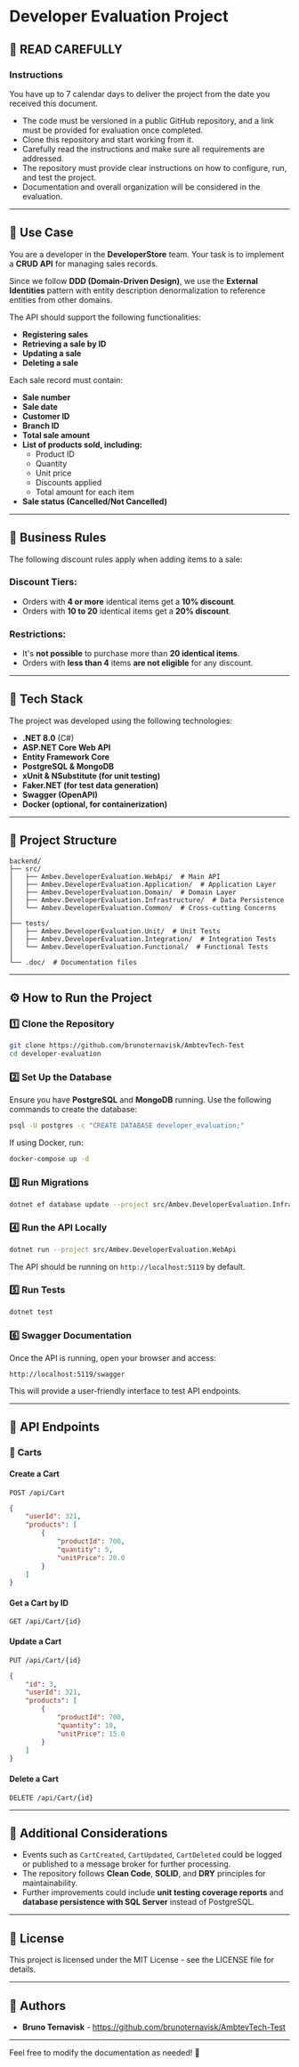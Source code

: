 # Developer Evaluation Project

## 📌 READ CAREFULLY

### Instructions
You have up to 7 calendar days to deliver the project from the date you received this document.

- The code must be versioned in a public GitHub repository, and a link must be provided for evaluation once completed.
- Clone this repository and start working from it.
- Carefully read the instructions and make sure all requirements are addressed.
- The repository must provide clear instructions on how to configure, run, and test the project.
- Documentation and overall organization will be considered in the evaluation.

---

## 🛒 Use Case
You are a developer in the **DeveloperStore** team. Your task is to implement a **CRUD API** for managing sales records.

Since we follow **DDD (Domain-Driven Design)**, we use the **External Identities** pattern with entity description denormalization to reference entities from other domains.

The API should support the following functionalities:
- **Registering sales**
- **Retrieving a sale by ID**
- **Updating a sale**
- **Deleting a sale**

Each sale record must contain:
- **Sale number**
- **Sale date**
- **Customer ID**
- **Branch ID**
- **Total sale amount**
- **List of products sold, including:**
  - Product ID
  - Quantity
  - Unit price
  - Discounts applied
  - Total amount for each item
- **Sale status (Cancelled/Not Cancelled)**

---

## 📜 Business Rules
The following discount rules apply when adding items to a sale:

### Discount Tiers:
- Orders with **4 or more** identical items get a **10% discount**.
- Orders with **10 to 20** identical items get a **20% discount**.

### Restrictions:
- It's **not possible** to purchase more than **20 identical items**.
- Orders with **less than 4** items **are not eligible** for any discount.

---

## 🚀 Tech Stack
The project was developed using the following technologies:

- **.NET 8.0** (C#)
- **ASP.NET Core Web API**
- **Entity Framework Core**
- **PostgreSQL & MongoDB**
- **xUnit & NSubstitute (for unit testing)**
- **Faker.NET (for test data generation)**
- **Swagger (OpenAPI)**
- **Docker (optional, for containerization)**

---

## 📂 Project Structure
```
backend/
├── src/
│   ├── Ambev.DeveloperEvaluation.WebApi/  # Main API
│   ├── Ambev.DeveloperEvaluation.Application/  # Application Layer
│   ├── Ambev.DeveloperEvaluation.Domain/  # Domain Layer
│   ├── Ambev.DeveloperEvaluation.Infrastructure/  # Data Persistence
│   └── Ambev.DeveloperEvaluation.Common/  # Cross-cutting Concerns
│
├── tests/
│   ├── Ambev.DeveloperEvaluation.Unit/  # Unit Tests
│   ├── Ambev.DeveloperEvaluation.Integration/  # Integration Tests
│   └── Ambev.DeveloperEvaluation.Functional/  # Functional Tests
│
└── .doc/  # Documentation files
```

---

## ⚙️ How to Run the Project

### 1️⃣ Clone the Repository
```sh
git clone https://github.com/brunoternavisk/AmbtevTech-Test
cd developer-evaluation
```

### 2️⃣ Set Up the Database
Ensure you have **PostgreSQL** and **MongoDB** running. Use the following commands to create the database:
```sh
psql -U postgres -c "CREATE DATABASE developer_evaluation;"
```
If using Docker, run:
```sh
docker-compose up -d
```

### 3️⃣ Run Migrations
```sh
dotnet ef database update --project src/Ambev.DeveloperEvaluation.Infrastructure
```

### 4️⃣ Run the API Locally
```sh
dotnet run --project src/Ambev.DeveloperEvaluation.WebApi
```
The API should be running on `http://localhost:5119` by default.

### 5️⃣ Run Tests
```sh
dotnet test
```

### 6️⃣ Swagger Documentation
Once the API is running, open your browser and access:
```
http://localhost:5119/swagger
```
This will provide a user-friendly interface to test API endpoints.

---

## 🔗 API Endpoints

### 📌 **Carts**
#### Create a Cart
`POST /api/Cart`
```json
{
    "userId": 321,
    "products": [
        {
            "productId": 700,
            "quantity": 5,
            "unitPrice": 20.0
        }
    ]
}
```

#### Get a Cart by ID
`GET /api/Cart/{id}`

#### Update a Cart
`PUT /api/Cart/{id}`
```json
{
    "id": 3,
    "userId": 321,
    "products": [
        {
            "productId": 700,
            "quantity": 10,
            "unitPrice": 15.0
        }
    ]
}
```

#### Delete a Cart
`DELETE /api/Cart/{id}`

---

## 📌 Additional Considerations
- Events such as `CartCreated`, `CartUpdated`, `CartDeleted` could be logged or published to a message broker for further processing.
- The repository follows **Clean Code**, **SOLID**, and **DRY** principles for maintainability.
- Further improvements could include **unit testing coverage reports** and **database persistence with SQL Server** instead of PostgreSQL.

---

## 📜 License
This project is licensed under the MIT License - see the LICENSE file for details.

---

## 👥 Authors
- **Bruno Ternavisk** - https://github.com/brunoternavisk/AmbtevTech-Test

---

Feel free to modify the documentation as needed! 🚀

